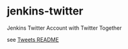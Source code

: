 # jenkins-twitter
Jenkins Twitter Account with Twitter Together

see [Tweets README](tweets/README.md)
